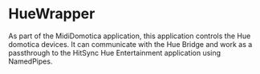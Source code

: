 # HueWrapper
As part of the MidiDomotica application, this application controls the Hue domotica devices. It can communicate with the Hue Bridge and work as a passthrough to the HitSync Hue Entertainment application using NamedPipes.
